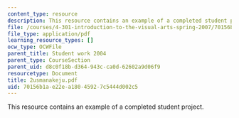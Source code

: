```yaml
---
content_type: resource
description: This resource contains an example of a completed student project.
file: /courses/4-301-introduction-to-the-visual-arts-spring-2007/70156b1ae22ea18045927c5444d002c5_2usmanakeju.pdf
file_type: application/pdf
learning_resource_types: []
ocw_type: OCWFile
parent_title: Student work 2004
parent_type: CourseSection
parent_uid: d8c0f18b-d364-943c-ca0d-62602a9d06f9
resourcetype: Document
title: 2usmanakeju.pdf
uid: 70156b1a-e22e-a180-4592-7c5444d002c5
---
```

This resource contains an example of a completed student project.

